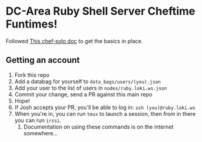 # DC-Area Ruby Shell Server Cheftime Funtimes!

Followed [This chef-solo doc][1] to get the basics in place.

## Getting an account

1. Fork this repo
1. Add a databag for yourself to `data_bags/users/(you).json`
1. Add your user to the list of users in `nodes/ruby.loki.ws.json`
1. Commit your change, send a PR against this main repo
1. Hope!
1. If Josh accepts your PR, you'll be able to log in: `ssh (you)@ruby.loki.ws`
1. When you're in, you can run `tmux` to launch a session, then from
   in there you can run `irssi`.
    1. Documentation on using these commands is on the internet somewhere...

[1]: http://leopard.in.ua/2013/01/04/chef-solo-getting-started-part-1/
